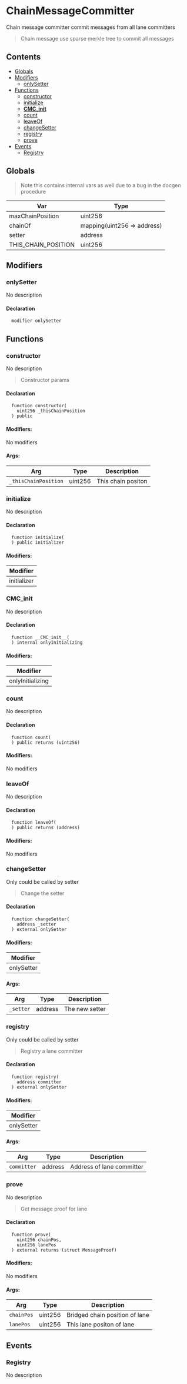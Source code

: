 # ChainMessageCommitter


Chain message committer commit messages from all lane committers

> Chain message use sparse merkle tree to commit all messages

## Contents
<!-- START doctoc generated TOC please keep comment here to allow auto update -->
<!-- DON'T EDIT THIS SECTION, INSTEAD RE-RUN doctoc TO UPDATE -->

- [Globals](#globals)
- [Modifiers](#modifiers)
  - [onlySetter](#onlysetter)
- [Functions](#functions)
  - [constructor](#constructor)
  - [initialize](#initialize)
  - [__CMC_init__](#__cmc_init__)
  - [count](#count)
  - [leaveOf](#leaveof)
  - [changeSetter](#changesetter)
  - [registry](#registry)
  - [prove](#prove)
- [Events](#events)
  - [Registry](#registry)

<!-- END doctoc generated TOC please keep comment here to allow auto update -->

## Globals

> Note this contains internal vars as well due to a bug in the docgen procedure

| Var | Type |
| --- | --- |
| maxChainPosition | uint256 |
| chainOf | mapping(uint256 => address) |
| setter | address |
| THIS_CHAIN_POSITION | uint256 |


## Modifiers

### onlySetter
No description


#### Declaration
```solidity
  modifier onlySetter
```



## Functions

### constructor
No description
> Constructor params


#### Declaration
```solidity
  function constructor(
    uint256 _thisChainPosition
  ) public
```

#### Modifiers:
No modifiers

#### Args:
| Arg | Type | Description |
| --- | --- | --- |
|`_thisChainPosition` | uint256 | This chain positon

### initialize
No description


#### Declaration
```solidity
  function initialize(
  ) public initializer
```

#### Modifiers:
| Modifier |
| --- |
| initializer |



### __CMC_init__
No description


#### Declaration
```solidity
  function __CMC_init__(
  ) internal onlyInitializing
```

#### Modifiers:
| Modifier |
| --- |
| onlyInitializing |



### count
No description


#### Declaration
```solidity
  function count(
  ) public returns (uint256)
```

#### Modifiers:
No modifiers



### leaveOf
No description


#### Declaration
```solidity
  function leaveOf(
  ) public returns (address)
```

#### Modifiers:
No modifiers



### changeSetter
Only could be called by setter

> Change the setter


#### Declaration
```solidity
  function changeSetter(
    address _setter
  ) external onlySetter
```

#### Modifiers:
| Modifier |
| --- |
| onlySetter |

#### Args:
| Arg | Type | Description |
| --- | --- | --- |
|`_setter` | address | The new setter

### registry
Only could be called by setter

> Registry a lane committer


#### Declaration
```solidity
  function registry(
    address committer
  ) external onlySetter
```

#### Modifiers:
| Modifier |
| --- |
| onlySetter |

#### Args:
| Arg | Type | Description |
| --- | --- | --- |
|`committer` | address | Address of lane committer

### prove
No description
> Get message proof for lane


#### Declaration
```solidity
  function prove(
    uint256 chainPos,
    uint256 lanePos
  ) external returns (struct MessageProof)
```

#### Modifiers:
No modifiers

#### Args:
| Arg | Type | Description |
| --- | --- | --- |
|`chainPos` | uint256 | Bridged chain position of lane
|`lanePos` | uint256 | This lane positon of lane



## Events

### Registry
No description

  


